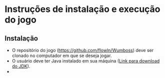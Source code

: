 # Instruções de instalação e execução do jogo

## Instalação
* O repositório do jogo (https://github.com/flowln/Wumboss) deve ser clonado no computador em que se deseja jogar.
* O usuário deve ter Java instalado em sua máquina ([Link para download do JDK](https://www.oracle.com/java/technologies/javase-downloads.html)).
* 
